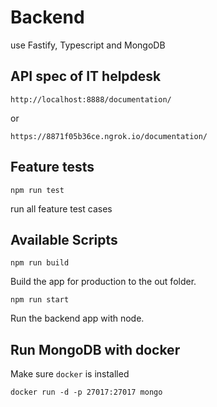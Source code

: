 # Backend

use Fastify, Typescript and MongoDB

## API spec of IT helpdesk

```
http://localhost:8888/documentation/
```
or
```
https://8871f05b36ce.ngrok.io/documentation/
```
## Feature tests
```
npm run test
```
run all feature test cases

## Available Scripts

```
npm run build
```

Build the app for production to the out folder.

```
npm run start
```

Run the backend app with node.

## Run MongoDB with docker

Make sure ```docker``` is installed

```
docker run -d -p 27017:27017 mongo
```
